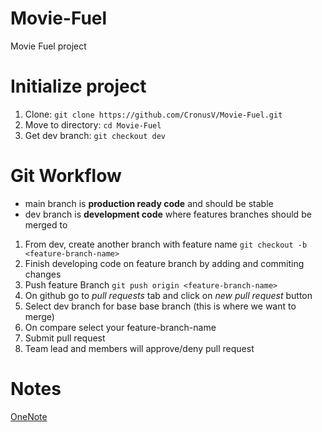 # Movie-Fuel
Movie Fuel project

# Initialize project
1. Clone: `git clone https://github.com/CronusV/Movie-Fuel.git`
2. Move to directory: `cd Movie-Fuel`
3. Get dev branch: `git checkout dev`

# Git Workflow
- main branch is **production ready code** and should be stable
- dev branch is **development code** where features branches should be merged to
1. From dev, create another branch with feature name `git checkout -b <feature-branch-name>`
2. Finish developing code on feature branch by adding and commiting changes
3. Push feature Branch `git push origin <feature-branch-name>`
4. On github go to *pull requests* tab and click on *new pull request* button
5. Select dev branch for base base branch (this is where we want to merge)
6. On compare select your feature-branch-name
7. Submit pull request
8. Team lead and members will approve/deny pull request


# Notes
[OneNote](https://1drv.ms/o/s!ApP_R6BWyXl_iRcVc1mQlGErCN8H?e=lo5D76)


   

